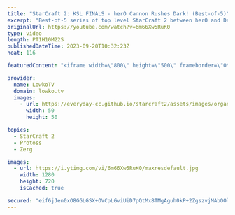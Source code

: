 ```yaml
---
title: "StarCraft 2: KSL FINALS - herO Cannon Rushes Dark! (Best-of-5)"
excerpt: "Best-of-5 series of top level StarCraft 2 between herO and Dark. This Protoss versus Zerg is one of the most chaotic games of SC2 I've recently seen. These pro gamers are team mates, friends and practice partners and it clearly shows. This series is the finals of the Korean StarCraft League, the KSL."
originalUrl: https://youtube.com/watch?v=6m66Xw5RuK0
type: video
length: PT1H10M22S
publishedDateTime: 2023-09-20T10:32:23Z
heat: 116

featuredContent: "<iframe width=\"800\" height=\"500\" frameborder=\"0\" src=\"https://www.youtube.com/embed/6m66Xw5RuK0\" allow=\"accelerometer; autoplay; encrypted-media; gyroscope; picture-in-picture\" allowfullscreen></iframe>"

provider:
  name: LowkoTV
  domain: lowko.tv
  images:
    - url: https://everyday-cc.github.io/starcraft2/assets/images/organizations/lowko.tv-50x50.jpg
      width: 50
      height: 50

topics:
  - StarCraft 2
  - Protoss
  - Zerg

images:
  - url: https://i.ytimg.com/vi/6m66Xw5RuK0/maxresdefault.jpg
    width: 1280
    height: 720
    isCached: true

secured: "eif6jJen0xO8GGLGSX+OVCpLGviUiD7pQtMx8TMgAguh0kP+2ZgszvjMAbOOlD/RrYoGjB6IAANsApqJbVYFakr6NYzlxrus0k5ehX2VE5VmYfP+DtUylMbSeoKmEzEc4mHCc4o2qp2AILj9KwqoAsstyNqQxO3X4BYsnSNI3kUuso6kBgFnpH7coA+7HQU5QNv3UZ0U09oIkm+mO/jznfPSrDpwxBC6o02ocd3vORl3zKlvL9mn+2LNG4Qn3Ox/l1IW3a2TDqGi91/7CYMLJCLSYiwt1Z18qoZTPIR7KsZpazXiBK9lGuq2ss2FmYE7h03dLTWDbMqLPk/QfHLe+XEw3PXaaTs1SFqfpK+RymRdS36SGUUjLccmjOgkhznhV05k/JF3yHK83POMUjU13X8vZmNfeZagWnn+iXK9pgQXKxcP8DSnyaVT2ss1FJT5;DRXlP7rTyi2KOlesQWV3cQ=="
---
```



